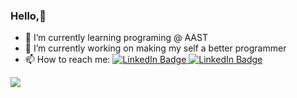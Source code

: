 ### Hello,👋
- 🌱 I’m currently learning programing @ AAST
- 🔭 I’m currently working on making my self a better programmer
- 📫 How to reach me: <a href="https://www.linkedin.com/in/mohamed-essam-6487421a4/">
    <img src="https://img.shields.io/badge/LinkedIn-blue?style=for-the-badge&logo=linkedin&logoColor=white" alt="LinkedIn Badge"/>
  </a>
  <a href="mailto:mohamedessam12345678@gmail.com">
    <img src="https://img.shields.io/badge/gmail-red?style=for-the-badge&logo=gmail&logoColor=white" alt="LinkedIn Badge"/>
  </a>
 <a href="https://www.codewars.com/users/3oss2000">
<img src="https://www.codewars.com/users/3oss2000/badges/large">
</a>
<!--
Here are some ideas to get you started:

- 🔭 I’m currently working on

- 👯 I’m looking to collaborate on ...
- 🤔 I’m looking for help with ...
- 💬 Ask me about ...

- 😄 Pronouns: ...
- ⚡ Fun fact: ...
-->
